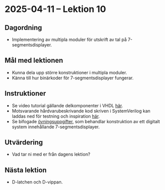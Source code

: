 # 2025-04-11 – Lektion 10

## Dagordning
* Implementering av multipla moduler för utskrift av tal på 7-segmentsdisplayer.

## Mål med lektionen
* Kunna dela upp större konstruktioner i multipla moduler.
* Känna till hur binärkoder för 7-segmentsdisplayer fungerar.

## Instruktioner
* Se video tutorial gällande delkomponenter i VHDL [här](https://www.youtube.com/watch?v=2_FT-p-BdwE&feature=youtu.be).
* Motsvarande hårdvarubeskrivande kod skriven i SystemVerilog kan laddas ned för testning och inspiration 
[här](./systemverilog/README.md).
* Se bifogade [övningsuppgifter](./Övningsuppgifter%202025-04-11.pdf), som behandlar konstruktion av 
ett digitalt system innehållande 7-segmentsdisplayer.

## Utvärdering
* Vad tar ni med er från dagens lektion?

## Nästa lektion
* D-latchen och D-vippan.
